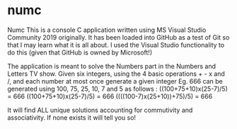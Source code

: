 # numc
Numc
This is a console C application written using MS Visual Studio Community 2019 originally.
It has been loaded into GitHub as a test of Git so that I may learn what it is all about.
I used the Visual Studio functionality to do this (given that GitHub is owned by Microsoft!)

The application is meant to solve the Numbers part in the Numbers and Letters TV show.
Given six integers, using the 4 basic operations + - x and /, and each number at most once generate a given integer
Eg. 666 can be generated using 100, 75, 25, 10, 7 and 5 as follows :
((100+75+10)x(25-7)/5) = 666
((100+75+10)x(25-7)/5) = 666
((((100-7)x(25+10))+75)/5) = 666

It will find ALL unique solutions accounting for commutivity and associativity. If none exists it will tell you so!
